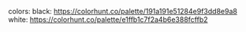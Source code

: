 colors: 
black: https://colorhunt.co/palette/191a191e51284e9f3dd8e9a8
white: https://colorhunt.co/palette/e1ffb1c7f2a4b6e388fcffb2